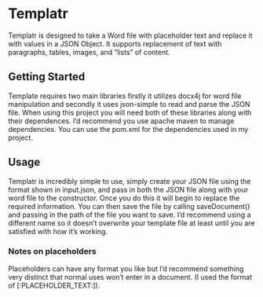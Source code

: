 # Templatr

Templatr is designed to take a Word file with placeholder text and replace it with values in a JSON Object. It supports replacement of text with paragraphs, tables, images, and “lists” of content. 

## Getting Started

Template requires two main libraries firstly it utilizes docx4j for word file manipulation and secondly it uses json-simple to read and parse the JSON file. When using this project you will need both of these libraries along with their dependences. I’d recommend you use apache maven to manage dependencies. You can use the pom.xml for the dependencies used in my project. 

## Usage

Templatr is incredibly simple to use, simply create your JSON file using the format shown in input.json, and pass in both the JSON file along with your word file to the constructor. Once you do this it will begin to replace the required information. You can then save the file by calling saveDocument() and passing in the path of the file you want to save. I’d recommend using a different name so it doesn’t overwrite your template file at least until you are satisfied with how it’s working.



### Notes on placeholders

Placeholders can have any format you like but I’d recommend something very distinct that normal uses won’t enter in a document. (I used the format of [:PLACEHOLDER_TEXT:]). 


